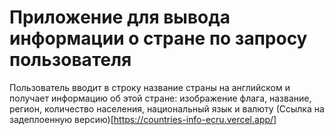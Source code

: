 # Приложение для вывода информации о стране по запросу пользователя
Пользователь вводит в строку название страны на английском и получает информацию об этой стране: изображение флага, название, регион, количество населения, национальный язык и валюту
(Ссылка на задеплоенную версию)[https://countries-info-ecru.vercel.app/]
